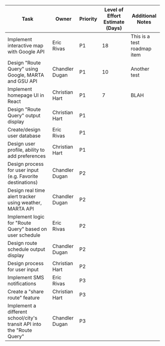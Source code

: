 | Task                                                                   | Owner          | Priority | Level of Effort Estimate (Days) | Additional Notes            |
| ---------------------------------------------------------------------- | -------------- | -------- | ------------------------------- | --------------------------- |
| Implement interactive map with Google API                              | Eric Rivas     | P1       | 18                              | This is a test roadmap item |
| Design "Route Query" using Google, MARTA and GSU API                   | Chandler Dugan | P1       | 10                              | Another test                |
| Implement homepage UI in React                                         | Christian Hart | P1       | 7                               | BLAH                        |
| Design "Route Query" output display                                    | Christian Hart | P1       |
| Create/design user database                                            | Eric Rivas     | P1       |
| Design user profile, ability to add preferences                        | Christian Hart | P1       |
| Design process for user input (e.g. Favorite destinations)             | Chandler Dugan | P2       |
| Design real time alert tracker using weather, MARTA API                | Chandler Dugan | P2       |
| Implement logic for "Route Query" based on user schedule               | Eric Rivas     | P2       |
| Design route schedule output display                                   | Chandler Dugan | P2       |
| Design process for user input                                          | Christian Hart | P2       |
| Implement SMS notifications                                            | Eric Rivas     | P3       |
| Create a "share route" feature                                         | Christian Hart | P3       |
| Implement a different school/city's transit API into the "Route Query" | Chandler Dugan | P3       |
